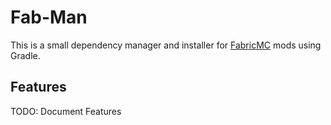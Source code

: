 # Fab-Man
This is a small dependency manager and installer for [FabricMC](https://fabricmc.net/) mods using Gradle.

## Features
TODO: Document Features
